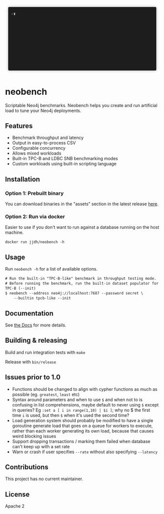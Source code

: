 
<p align="center"><img src="/demo.gif?raw=true"/></p>

# neobench

Scriptable Neo4j benchmarks. Neobench helps you create and run artificial load to tune your Neo4j deployments.

## Features

- Benchmark throughput and latency
- Output in easy-to-process CSV
- Configurable concurrency
- Allows mixed workloads
- Built-in TPC-B and LDBC SNB benchmarking modes
- Custom workloads using built-in scripting language

## Installation

### Option 1: Prebuilt binary

You can download binaries in the "assets" section in the latest release [here](https://github.com/jakewins/neobench/releases).

### Option 2: Run via docker

Easier to use if you don't want to run against a database running on the host machine.

    docker run jjdh/neobench -h

## Usage

Run `neobench -h` for a list of available options.

    # Run the built-in "TPC-B-like" benchmark in throughput testing mode.
    # Before running the benchmark, run the built-in dataset populator for TPC-B (--init)
    $ neobench --address neo4j://localhost:7687 --password secret \
        --builtin tpcb-like --init

## Documentation

See [the Docs](docs/overview.md) for more details.

## Building & releasing

Build and run integration tests with `make`

Release with `bin/release`

## Issues prior to 1.0

- Functions should be changed to align with cypher functions as much as possible (eg. `greatest`, `least` etc)
- Syntax around parameters and when to use `$` and when not to is confusing in list comprehensions,
  maybe default to never using `$` except in queries? Eg `:set a [ i in range(1,10) | $i ]`; why no $ the first time
  `i` is used, but then `$` when it's used the second time?
- Load generation system should probably be modified to have a single goroutine generate load that goes on a queue
  for workers to execute, rather than each worker generating its own load, because that causes weird blocking issues
- Support dropping transactions / marking them failed when database can't keep up with a set rate
- Warn or crash if user specifies `--rate` without also specifying `--latency`

## Contributions

This project has no current maintainer. 

## License

Apache 2
